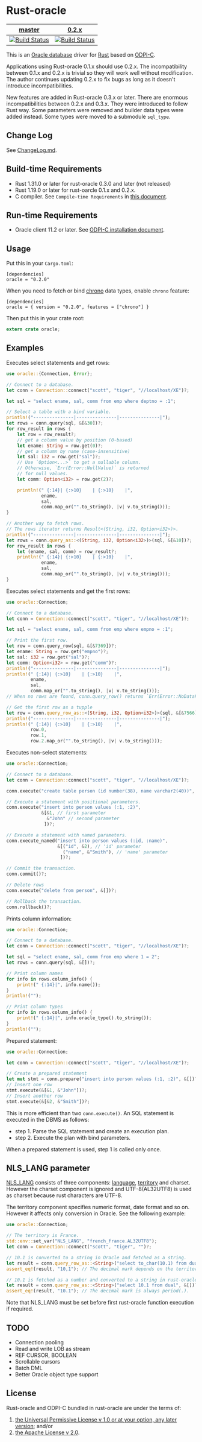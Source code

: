 # Rust-oracle
|[master](https://github.com/kubo/rust-oracle/tree/master)|[0.2.x](https://github.com/kubo/rust-oracle/tree/0.2.x)|
|---|---|
|[![Build Status](https://travis-ci.org/kubo/rust-oracle.svg?branch=master)](https://travis-ci.org/kubo/rust-oracle/branches)|[![Build Status](https://travis-ci.org/kubo/rust-oracle.svg?branch=0.2.x)](https://travis-ci.org/kubo/rust-oracle/branches)|

This is an [Oracle database][] driver for [Rust][] based on [ODPI-C][].

Applications using Rust-oracle 0.1.x should use 0.2.x. The incompatibility
between 0.1.x and 0.2.x is trivial so they will work well without modification.
The author continues updating 0.2.x to fix bugs as long as it doesn't
introduce incompatibilities.

New features are added in Rust-oracle 0.3.x or later. There are enormous
incompatibilities between 0.2.x and 0.3.x. They were introduced to follow
Rust way. Some parameters were removed and builder data types were added
instead. Some types were moved to a submodule `sql_type`.

## Change Log

See [ChangeLog.md](https://github.com/kubo/rust-oracle/blob/master/ChangeLog.md).

## Build-time Requirements

* Rust 1.31.0 or later for rust-oracle 0.3.0 and later (not released)
* Rust 1.19.0 or later for rust-oarcle 0.1.x and 0.2.x.
* C compiler. See `Compile-time Requirements` in [this document](https://github.com/alexcrichton/cc-rs#compile-time-requirements).

## Run-time Requirements

* Oracle client 11.2 or later. See [ODPI-C installation document][].

## Usage

Put this in your `Cargo.toml`:

```text
[dependencies]
oracle = "0.2.0"
```

When you need to fetch or bind [chrono](https://docs.rs/chrono/0.4/chrono/)
data types, enable `chrono` feature:

```text
[dependencies]
oracle = { version = "0.2.0", features = ["chrono"] }
```

Then put this in your crate root:

```rust
extern crate oracle;
```

## Examples

Executes select statements and get rows:

```rust
use oracle::{Connection, Error};

// Connect to a database.
let conn = Connection::connect("scott", "tiger", "//localhost/XE")?;

let sql = "select ename, sal, comm from emp where deptno = :1";

// Select a table with a bind variable.
println!("---------------|---------------|---------------|");
let rows = conn.query(sql, &[&30])?;
for row_result in rows {
    let row = row_result?;
    // get a column value by position (0-based)
    let ename: String = row.get(0)?;
    // get a column by name (case-insensitive)
    let sal: i32 = row.get("sal")?;
    // Use `Option<...>` to get a nullable column.
    // Otherwise, `Err(Error::NullValue)` is returned
    // for null values.
    let comm: Option<i32> = row.get(2)?;

    println!(" {:14}| {:>10}    | {:>10}    |",
             ename,
             sal,
             comm.map_or("".to_string(), |v| v.to_string()));
}

// Another way to fetch rows.
// The rows iterator returns Result<(String, i32, Option<i32>)>.
println!("---------------|---------------|---------------|");
let rows = conn.query_as::<(String, i32, Option<i32>)>(sql, &[&10])?;
for row_result in rows {
    let (ename, sal, comm) = row_result?;
    println!(" {:14}| {:>10}    | {:>10}    |",
             ename,
             sal,
             comm.map_or("".to_string(), |v| v.to_string()));
}
```

Executes select statements and get the first rows:

```rust
use oracle::Connection;

// Connect to a database.
let conn = Connection::connect("scott", "tiger", "//localhost/XE")?;

let sql = "select ename, sal, comm from emp where empno = :1";

// Print the first row.
let row = conn.query_row(sql, &[&7369])?;
let ename: String = row.get("empno")?;
let sal: i32 = row.get("sal")?;
let comm: Option<i32> = row.get("comm")?;
println!("---------------|---------------|---------------|");
println!(" {:14}| {:>10}    | {:>10}    |",
         ename,
         sal,
         comm.map_or("".to_string(), |v| v.to_string()));
// When no rows are found, conn.query_row() returns `Err(Error::NoDataFound)`.

// Get the first row as a tupple
let row = conn.query_row_as::<(String, i32, Option<i32>)>(sql, &[&7566])?;
println!("---------------|---------------|---------------|");
println!(" {:14}| {:>10}    | {:>10}    |",
         row.0,
         row.1,
         row.2.map_or("".to_string(), |v| v.to_string()));
```

Executes non-select statements:

```rust
use oracle::Connection;

// Connect to a database.
let conn = Connection::connect("scott", "tiger", "//localhost/XE")?;

conn.execute("create table person (id number(38), name varchar2(40))", &[])?;

// Execute a statement with positional parameters.
conn.execute("insert into person values (:1, :2)",
             &[&1, // first parameter
               &"John" // second parameter
              ])?;

// Execute a statement with named parameters.
conn.execute_named("insert into person values (:id, :name)",
                   &[("id", &2), // 'id' parameter
                     ("name", &"Smith"), // 'name' parameter
                    ])?;

// Commit the transaction.
conn.commit()?;

// Delete rows
conn.execute("delete from person", &[])?;

// Rollback the transaction.
conn.rollback()?;
```

Prints column information:

```rust
use oracle::Connection;

// Connect to a database.
let conn = Connection::connect("scott", "tiger", "//localhost/XE")?;

let sql = "select ename, sal, comm from emp where 1 = 2";
let rows = conn.query(sql, &[])?;

// Print column names
for info in rows.column_info() {
    print!(" {:14}|", info.name());
}
println!("");

// Print column types
for info in rows.column_info() {
    print!(" {:14}|", info.oracle_type().to_string());
}
println!("");
```

Prepared statement:

```rust
use oracle::Connection;

let conn = Connection::connect("scott", "tiger", "//localhost/XE")?;

// Create a prepared statement
let mut stmt = conn.prepare("insert into person values (:1, :2)", &[])?;
// Insert one row
stmt.execute(&[&1, &"John"])?;
// Insert another row
stmt.execute(&[&2, &"Smith"])?;
```

This is more efficient than two `conn.execute()`.
An SQL statement is executed in the DBMS as follows:

* step 1. Parse the SQL statement and create an execution plan.
* step 2. Execute the plan with bind parameters.

When a prepared statement is used, step 1 is called only once.

## NLS_LANG parameter

[NLS_LANG][] consists of three components: [language][], [territory][] and
charset. However the charset component is ignored and UTF-8(AL32UTF8) is used
as charset because rust characters are UTF-8.

The territory component specifies numeric format, date format and so on.
However it affects only conversion in Oracle. See the following example:

```rust
use oracle::Connection;

// The territory is France.
std::env::set_var("NLS_LANG", "french_france.AL32UTF8");
let conn = Connection::connect("scott", "tiger", "")?;

// 10.1 is converted to a string in Oracle and fetched as a string.
let result = conn.query_row_as::<String>("select to_char(10.1) from dual", &[])?;
assert_eq!(result, "10,1"); // The decimal mark depends on the territory.

// 10.1 is fetched as a number and converted to a string in rust-oracle
let result = conn.query_row_as::<String>("select 10.1 from dual", &[])?;
assert_eq!(result, "10.1"); // The decimal mark is always period(.).
```

Note that NLS_LANG must be set before first rust-oracle function execution if
required.

## TODO

* Connection pooling
* Read and write LOB as stream
* REF CURSOR, BOOLEAN
* Scrollable cursors
* Batch DML
* Better Oracle object type support

## License

Rust-oracle and ODPI-C bundled in rust-oracle are under the terms of:

1. [the Universal Permissive License v 1.0 or at your option, any later version](http://oss.oracle.com/licenses/upl); and/or
2. [the Apache License v 2.0](http://www.apache.org/licenses/LICENSE-2.0). 

[Rust]:                 https://www.rust-lang.org/
[ODPI-C]:               https://oracle.github.io/odpi/
[ODPI-C installation document]: https://oracle.github.io/odpi/doc/installation.html
[Oracle database]: https://www.oracle.com/database/index.html
[NLS_LANG]: http://www.oracle.com/technetwork/products/globalization/nls-lang-099431.html
[language]: http://www.oracle.com/technetwork/database/database-technologies/globalization/nls-lang-099431.html#_Toc110410559
[territory]: http://www.oracle.com/technetwork/database/database-technologies/globalization/nls-lang-099431.html#_Toc110410560
